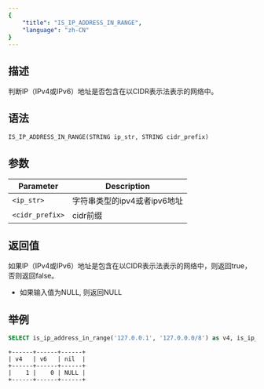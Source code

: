 ```yaml
---
{
    "title": "IS_IP_ADDRESS_IN_RANGE",
    "language": "zh-CN"
}
---
```


<!-- 
Licensed to the Apache Software Foundation (ASF) under one
or more contributor license agreements.  See the NOTICE file
distributed with this work for additional information
regarding copyright ownership.  The ASF licenses this file
to you under the Apache License, Version 2.0 (the
"License"); you may not use this file except in compliance
with the License.  You may obtain a copy of the License at
  http://www.apache.org/licenses/LICENSE-2.0
Unless required by applicable law or agreed to in writing,
software distributed under the License is distributed on an
"AS IS" BASIS, WITHOUT WARRANTIES OR CONDITIONS OF ANY
KIND, either express or implied.  See the License for the
specific language governing permissions and limitations
under the License.
-->

## 描述
判断IP（IPv4或IPv6）地址是否包含在以CIDR表示法表示的网络中。

## 语法
```sql
IS_IP_ADDRESS_IN_RANGE(STRING ip_str, STRING cidr_prefix)
```

## 参数
| Parameter | Description                                      |
|-----------|--------------------------------------------------|
| `<ip_str>`      | 字符串类型的ipv4或者ipv6地址 |
| `<cidr_prefix>`      | cidr前缀 |

## 返回值
如果IP（IPv4或IPv6）地址是包含在以CIDR表示法表示的网络中，则返回true，否则返回false。
- 如果输入值为NULL, 则返回NULL

## 举例
```sql
SELECT is_ip_address_in_range('127.0.0.1', '127.0.0.0/8') as v4, is_ip_address_in_range('::ffff:192.168.0.1', '::ffff:192.168.0.4/128') as v6, is_ip_address_in_range('127.0.0.1', NULL) as nil;
```
```text
+------+------+------+
| v4   | v6   | nil  |
+------+------+------+
|    1 |    0 | NULL |
+------+------+------+
```
